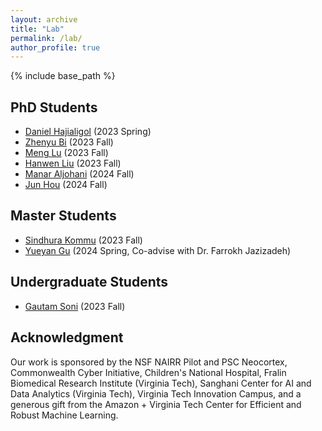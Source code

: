 ```yaml
---
layout: archive
title: "Lab"
permalink: /lab/
author_profile: true
---
```


{% include base_path %}


## PhD Students

- [Daniel Hajialigol](https://www.linkedin.com/in/danielhajialigol/) (2023 Spring)
- [Zhenyu Bi](https://www.linkedin.com/in/zhenyu-bi-817814178/) (2023 Fall)
- [Meng Lu](https://www.linkedin.com/in/lu-luca-499092166/) (2023 Fall)
- [Hanwen Liu](https://www.linkedin.com/in/hanwen-liu-a244b71a9/) (2023 Fall)
- [Manar Aljohani](https://manarvt.github.io/) (2024 Fall)
- [Jun Hou](https://www.linkedin.com/in/jun-hou-1392b8149/) (2024 Fall)


## Master Students

- [Sindhura Kommu](https://sindhura-cs.github.io/) (2023 Fall)
- [Yueyan Gu](https://www.linkedin.com/in/yueyan-gu-291152226/) (2024 Spring, Co-advise with Dr. Farrokh Jazizadeh)


## Undergraduate Students

- [Gautam Soni](https://www.linkedin.com/in/gsoni16/) (2023 Fall)


## Acknowledgment

Our work is sponsored by the NSF NAIRR Pilot and PSC Neocortex, Commonwealth Cyber Initiative, Children's National Hospital, Fralin Biomedical Research Institute (Virginia Tech), Sanghani Center for AI and Data Analytics (Virginia Tech), Virginia Tech Innovation Campus, and a generous gift from the Amazon + Virginia Tech Center for Efficient and Robust Machine Learning.
<!---
Any opinions, findings, and conclusions or recommendations expressed herein are those of the authors and should not be interpreted as necessarily representing the views, either expressed or implied, of the U.S. Government. 
The U.S. Government is authorized to reproduce and distribute reprints for government purposes not withstanding any copyright annotation hereon.
--->
